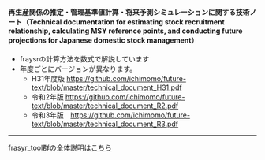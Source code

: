 #### 再生産関係の推定・管理基準値計算・将来予測シミュレーションに関する技術ノート（Technical documentation for estimating stock recruitment relationship, calculating MSY reference points, and conducting future projections for Japanese domestic stock management）
- fraysrの計算方法を数式で解説しています
- 年度ごとにバージョンが異なります。
   - H31年度版 https://github.com/ichimomo/future-text/blob/master/technical_document_H31.pdf
   - 令和2年版 https://github.com/ichimomo/future-text/blob/master/technical_document_R2.pdf
   - 令和3年版　https://github.com/ichimomo/future-text/blob/master/technical_document_R3.pdf
      
--- 

frasyr_tool群の全体説明は[こちら](https://ichimomo.github.io/main/)
